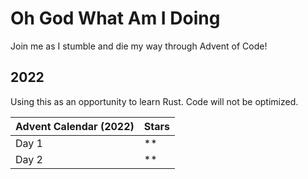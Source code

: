 # Oh God What Am I Doing
Join me as I stumble and die my way through Advent of Code!

## 2022
Using this as an opportunity to learn Rust. Code will not be optimized.

| Advent Calendar (2022) | Stars |
|-|-|
| Day 1 | ** |
| Day 2 | ** |